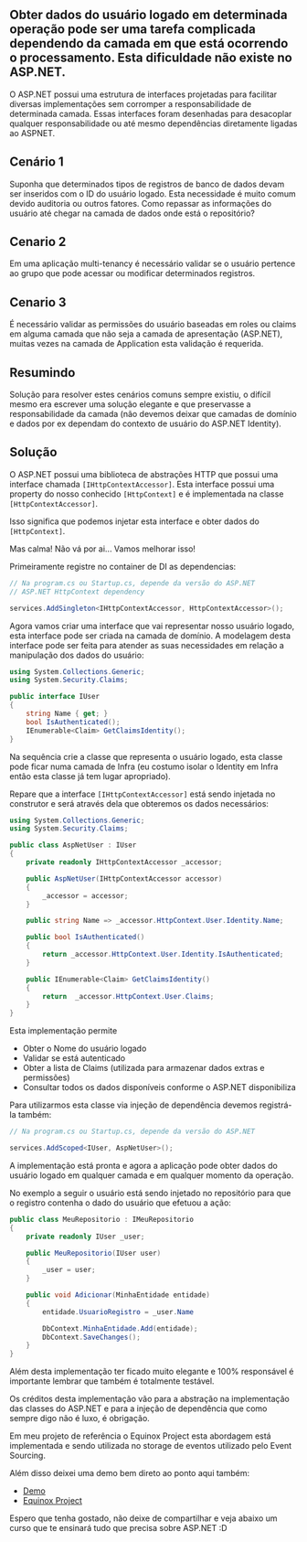 ## Obter dados do usuário logado em determinada operação pode ser uma tarefa complicada dependendo da camada em que está ocorrendo o processamento. Esta dificuldade não existe no ASP.NET.

O ASP.NET possui uma estrutura de interfaces projetadas para facilitar diversas implementações sem corromper a responsabilidade de determinada camada. Essas interfaces foram desenhadas para desacoplar qualquer responsabilidade ou até mesmo dependências diretamente ligadas ao ASPNET.

## Cenário 1
Suponha que determinados tipos de registros de banco de dados devam ser inseridos com o ID do usuário logado. Esta necessidade é muito comum devido auditoria ou outros fatores. Como repassar as informações do usuário até chegar na camada de dados onde está o repositório?

## Cenario 2
Em uma aplicação multi-tenancy é necessário validar se o usuário pertence ao grupo que pode acessar ou modificar determinados registros.

## Cenario 3
É necessário validar as permissões do usuário baseadas em roles ou claims em alguma camada que não seja a camada de apresentação (ASP.NET), muitas vezes na camada de Application esta validação é requerida.

## Resumindo
Solução para resolver estes cenários comuns sempre existiu, o difícil mesmo era escrever uma solução elegante e que preservasse a responsabilidade da camada (não devemos deixar que camadas de domínio e dados por ex dependam do contexto de usuário do ASP.NET Identity).

## Solução
O ASP.NET possui uma biblioteca de abstrações HTTP que possui uma interface chamada `[IHttpContextAccessor]`. Esta interface possui uma property do nosso conhecido `[HttpContext]` e é implementada na classe `[HttpContextAccessor]`.

Isso significa que podemos injetar esta interface e obter dados do `[HttpContext]`.

Mas calma! Não vá por ai... Vamos melhorar isso!

Primeiramente registre no container de DI as dependencias:

```csharp
// Na program.cs ou Startup.cs, depende da versão do ASP.NET
// ASP.NET HttpContext dependency

services.AddSingleton<IHttpContextAccessor, HttpContextAccessor>();
```

Agora vamos criar uma interface que vai representar nosso usuário logado, esta interface pode ser criada na camada de domínio. A modelagem desta interface pode ser feita para atender as suas necessidades em relação a manipulação dos dados do usuário:

```csharp
using System.Collections.Generic;
using System.Security.Claims;

public interface IUser
{
    string Name { get; }
    bool IsAuthenticated();
    IEnumerable<Claim> GetClaimsIdentity();
}
```

Na sequência crie a classe que representa o usuário logado, esta classe pode ficar numa camada de Infra (eu costumo isolar o Identity em Infra então esta classe já tem lugar apropriado).

Repare que a interface `[IHttpContextAccessor]` está sendo injetada no construtor e será através dela que obteremos os dados necessários:

```csharp
using System.Collections.Generic;
using System.Security.Claims;

public class AspNetUser : IUser
{
    private readonly IHttpContextAccessor _accessor;

    public AspNetUser(IHttpContextAccessor accessor)
    {
        _accessor = accessor;
    }

    public string Name => _accessor.HttpContext.User.Identity.Name;

    public bool IsAuthenticated()
    {
        return _accessor.HttpContext.User.Identity.IsAuthenticated;
    }

    public IEnumerable<Claim> GetClaimsIdentity()
    {
        return  _accessor.HttpContext.User.Claims;
    }
}
```

Esta implementação permite

- Obter o Nome do usuário logado
- Validar se está autenticado
- Obter a lista de Claims (utilizada para armazenar dados extras e permissões)
- Consultar todos os dados disponíveis conforme o ASP.NET disponibiliza

Para utilizarmos esta classe via injeção de dependência devemos registrá-la também:

```csharp
// Na program.cs ou Startup.cs, depende da versão do ASP.NET

services.AddScoped<IUser, AspNetUser>();
```

A implementação está pronta e agora a aplicação pode obter dados do usuário logado em qualquer camada e em qualquer momento da operação. 

No exemplo a seguir o usuário está sendo injetado no repositório para que o registro contenha o dado do usuário que efetuou a ação:

```csharp
public class MeuRepositorio : IMeuRepositorio
{
    private readonly IUser _user;

    public MeuRepositorio(IUser user)
    {
        _user = user;
    }

    public void Adicionar(MinhaEntidade entidade)
    {
        entidade.UsuarioRegistro = _user.Name

        DbContext.MinhaEntidade.Add(entidade);
        DbContext.SaveChanges();
    }
}
```

Além desta implementação ter ficado muito elegante e 100% responsável é importante lembrar que também é totalmente testável. 

Os créditos desta implementação vão para a abstração na implementação das classes do ASP.NET e para a injeção de dependência que como sempre digo não é luxo, é obrigação.

Em meu projeto de referência o Equinox Project esta abordagem está implementada e sendo utilizada no storage de eventos utilizado pelo Event Sourcing.

Além disso deixei uma demo bem direto ao ponto aqui também:

- [Demo](https://github.com/EduardoPires/AspNetUserInjection)
- [Equinox Project](https://github.com/EduardoPires/EquinoxProject)

Espero que tenha gostado, não deixe de compartilhar e veja abaixo um curso que te ensinará tudo que precisa sobre ASP.NET :D
